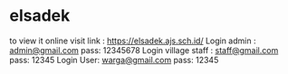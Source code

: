# elsadek
to view it online visit link : https://elsadek.ajs.sch.id/
Login admin : admin@gmail.com pass: 12345678
Login village staff : staff@gmail.com pass: 12345
Login User: warga@gmail.com pass: 12345
